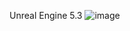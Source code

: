 Unreal Engine 5.3
![image](https://github.com/user-attachments/assets/4a305f70-971a-49e6-a7bb-528b9b202a9c)
